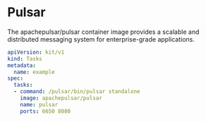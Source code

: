 # Pulsar

The apachepulsar/pulsar container image provides a scalable and distributed messaging system for enterprise-grade applications.

```yaml
apiVersion: kit/v1
kind: Tasks
metadata:
  name: example
spec:
  tasks:
  - command: /pulsar/bin/pulsar standalone
    image: apachepulsar/pulsar
    name: pulsar
    ports: 6650 8080
```

